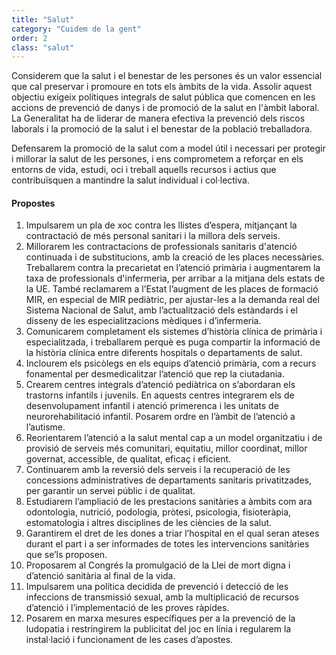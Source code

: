 ```yaml
---
title: "Salut"
category: "Cuidem de la gent"
order: 2
class: "salut"
---
```


<div class="programa-intro">

Considerem que la salut i el benestar de les persones és un valor essencial que cal preservar i promoure en tots els àmbits de la vida. Assolir aquest objectiu exigeix  polítiques integrals de salut pública que comencen en les accions de prevenció de danys i de promoció de la salut en l'àmbit laboral. La Generalitat ha de  liderar de manera efectiva la prevenció dels riscos laborals i la promoció de la salut i el benestar de la població treballadora.

Defensarem la promoció de la salut com a model útil i necessari per protegir i millorar la salut de les persones, i ens comprometem a reforçar en els entorns de vida, estudi, oci i treball aquells recursos i actius que contribuïsquen a mantindre la salut individual i col·lectiva.

</div>

<div class="programa-box">

#### Propostes

1.	Impulsarem un pla de xoc contra les llistes d’espera, mitjançant la contractació de més personal sanitari i la millora dels serveis.
2.	Millorarem les contractacions de professionals sanitaris d'atenció continuada i de substitucions, amb la creació de les places necessàries. Treballarem contra la precarietat en l’atenció primària i augmentarem la taxa de professionals d'infermeria, per arribar a la mitjana dels estats de la UE. També reclamarem a l’Estat l’augment de les places de formació MIR, en especial de MIR pediàtric, per ajustar-les a la demanda real del Sistema Nacional de Salut, amb l’actualització dels estàndards i  el disseny de les especialitzacions mèdiques i d’infermeria.
3.	Comunicarem completament els sistemes d’història clínica de primària i especialitzada, i treballarem perquè es puga compartir la informació de la història clínica entre diferents hospitals o departaments de salut.
4.	Inclourem els psicòlegs en els equips d’atenció primària, com a recurs fonamental per desmedicalitzar l’atenció que rep la ciutadania.
5.	Crearem centres integrals d’atenció pediàtrica on s’abordaran els trastorns infantils i juvenils. En aquests centres integrarem els de desenvolupament infantil i atenció primerenca i les unitats de neurorehabilitació infantil. Posarem ordre en l’àmbit de l’atenció a l’autisme.
6.	Reorientarem l’atenció a la salut mental cap a un model organitzatiu i de provisió de serveis més comunitari, equitatiu, millor coordinat, millor governat, accessible, de qualitat, eficaç i eficient.
7.	Continuarem amb la reversió dels serveis i la recuperació de les concessions administratives de departaments sanitaris privatitzades, per garantir un servei públic i de qualitat.
8.	Estudiarem l’ampliació de les prestacions sanitàries a àmbits com ara odontologia, nutrició, podologia, pròtesi, psicologia, fisioteràpia, estomatologia i altres disciplines de les ciències de la salut.
9.	Garantirem el dret de les dones a triar l’hospital en el qual seran ateses durant el part i a ser informades de totes les intervencions sanitàries que se’ls proposen.
10.	Proposarem al Congrés la promulgació de la Llei de mort digna i d’atenció sanitària al final de la vida.
11.	Impulsarem una política decidida de prevenció i detecció de les infeccions de transmissió sexual, amb la multiplicació de recursos d’atenció i l’implementació de les proves ràpides.
12.	Posarem en marxa mesures específiques per a la prevenció de la ludopatia i restringirem la publicitat del joc en línia i regularem la instal·lació i funcionament de les cases d’apostes.

</div>